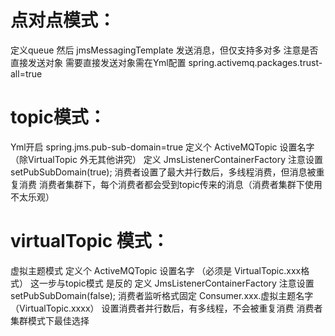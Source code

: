 # 点对点模式：

定义queue 然后 jmsMessagingTemplate 发送消息，但仅支持多对多 注意是否直接发送对象 需要直接发送对象需在Yml配置 spring.activemq.packages.trust-all=true

# topic模式：

Yml开启 spring.jms.pub-sub-domain=true 定义个 ActiveMQTopic 设置名字 （除VirtualTopic 外无其他讲究） 定义 JmsListenerContainerFactory 注意设置
setPubSubDomain(true); 消费者设置了最大并行数后，多线程消费，但消息被重复消费 消费者集群下，每个消费者都会受到topic传来的消息（消费者集群下使用不太乐观）

# virtualTopic 模式：

虚拟主题模式 定义个 ActiveMQTopic 设置名字 （必须是 VirtualTopic.xxx格式） 这一步与topic模式 是反的 定义 JmsListenerContainerFactory 注意设置
setPubSubDomain(false); 消费者监听格式固定 Consumer.xxx.虚拟主题名字（VirtualTopic.xxxx） 设置消费者并行数后，有多线程，不会被重复消费 消费者集群模式下最佳选择
